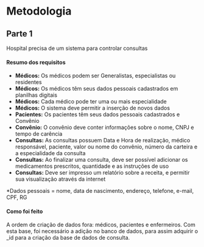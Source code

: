 # Metodologia

## Parte 1
Hospital precisa de um sistema para controlar consultas

#### Resumo dos requisitos
<ul>
    <li> 
        <strong>Médicos:</strong> Os médicos podem ser Generalistas, especialistas ou residentes
    </li>
    <li> 
        <strong>Médicos:</strong> Os médicos têm seus dados pessoais cadastrados em planilhas digitais
    </li>
    <li> 
        <strong>Médicos:</strong> Cada médico pode ter uma ou mais especialidade
    </li>
    <li> 
        <strong>Médicos:</strong> O sistema deve permitir a inserção de novos dados
    </li>
    <li> 
        <strong>Pacientes:</strong> Os pacientes têm seus dados pessoais cadastrados e Convênio
    </li>
    <li> 
        <strong>Convênio:</strong> O convênio deve conter informações sobre o nome, CNPJ e tempo de carência
    </li>
    <li> 
        <strong>Consultas:</strong> As consultas possuem Data e Hora de realização, médico responsável, paciente, valor ou nome do convênio, número da carteira e a especialidade da consulta
    </li>
    <li> 
        <strong>Consultas:</strong> Ao finalizar uma consulta, deve ser possível adicionar os medicamentos prescritos, quantidade e as instruções de uso
    </li>
    <li> 
        <strong>Consultas:</strong> Deve ser impresso um relatório sobre a receita, e permitir sua visualização através da internet
    </li>
</ul>

*Dados pessoais = nome, data de nascimento, endereço, telefone, e-mail, CPF, RG

#### Como foi feito
A ordem de criação de dados fora: médicos, pacientes e enfermeiros. Com esta base, foi necessário a adição no banco de dados, para assim adquirir o _id para a criação da base de dados de consulta.